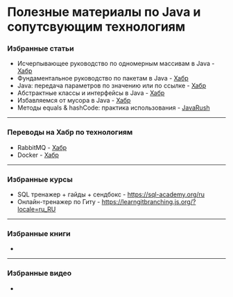 # Полезные материалы по Java и сопутсвующим технологиям

### Избранные статьи
- Исчерпывающее руководство по одномерным массивам в Java - [Хабр](https://habr.com/ru/articles/753638/#1)
- Фундаментальное руководство по пакетам в Java - [Хабр](https://habr.com/ru/articles/755654/)
- Java: передача параметров по значению или по ссылке - [Хабр](https://habr.com/ru/amp/publications/551026/)
- Абстрактные классы и интерфейсы в Java - [Хабр](https://habr.com/ru/companies/otus/articles/707762/)
- Избавляемся от мусора в Java - [Хабр](https://habr.com/ru/companies/otus/articles/553996/)
- Методы equals & hashCode: практика использования - [JavaRush](https://javarush.com/groups/posts/2179-metodih-equals--hashcode-praktika-ispoljhzovanija)
------------------------------------------------------------------------------------------------------------
  
### Переводы на Хабр по технологиям
- RabbitMQ - [Хабр](https://habr.com/ru/post/149694/)
- Docker - [Хабр](https://habr.com/ru/company/ruvds/blog/438796/)

------------------------------------------------------------------------------------------------------------


### Избранные курсы
- SQL тренажер + гайды + сендбокс - https://sql-academy.org/ru
- Онлайн-тренажер по Гиту - https://learngitbranching.js.org/?locale=ru_RU

------------------------------------------------------------------------------------------------------------
  
### Избранные книги
-

------------------------------------------------------------------------------------------------------------

### Избранные видео
-

